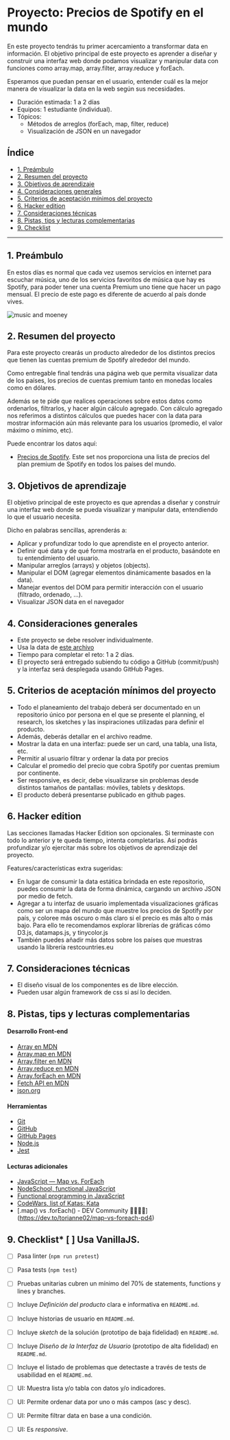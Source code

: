 # Proyecto: Precios de Spotify en el mundo

En este proyecto tendrás tu primer acercamiento a transformar data en información. El objetivo principal de este proyecto es aprender a diseñar y construir una interfaz web donde podamos visualizar y manipular data con funciones como array.map, array.filter, array.reduce y forEach.

Esperamos que puedan pensar en el usuario, entender cuál es la mejor manera de visualizar la data en la web según sus necesidades.

- Duración estimada: 1 a 2 días
- Equipos: 1 estudiante (individual).
- Tópicos:
  - Métodos de arreglos (forEach, map, filter, reduce)
  - Visualización de JSON en un navegador

## Índice
* [1. Preámbulo](#1-preámbulo)
* [2. Resumen del proyecto](#2-resumen-del-proyecto)
* [3. Objetivos de aprendizaje](#3-objetivos-de-aprendizaje)
* [4. Consideraciones generales](#4-consideraciones-generales)
* [5. Criterios de aceptación mínimos del proyecto](#5-criterios-de-aceptación-mínimos-del-proyecto)
* [6. Hacker edition](#6-hacker-edition)
* [7. Consideraciones técnicas](#7-consideraciones-técnicas)
* [8. Pistas, tips y lecturas complementarias](#8-pistas-tips-y-lecturas-complementarias)
* [9. Checklist](#9-checklist)

***

## 1. Preámbulo

En estos días es normal que cada vez usemos servicios en internet para escuchar música, uno de los servicios favoritos de música que hay es Spotify, para poder tener una cuenta Premium uno tiene que hacer un pago mensual. El precio de este pago es diferente de acuerdo al país donde vives.

![music and moeney](https://media.giphy.com/media/JYFqacjzw57DW/giphy.gif)

 
## 2. Resumen del proyecto

Para este proyecto crearás un producto alrededor de los distintos precios que tienen las cuentas premium de Spotify alrededor del mundo.

Como entregable final tendrás una página web que permita visualizar data de los países, los precios de cuentas premium tanto en monedas locales como en dólares. 

Además se te pide que realices operaciones sobre estos datos como ordenarlos, filtrarlos, y hacer algún cálculo agregado. Con cálculo agregado nos referimos a distintos cálculos que puedes hacer con la data para mostrar información aún más relevante para los usuarios (promedio, el valor máximo o mínimo, etc).

Puede encontrar los datos aquí:

* [Precios de Spotify](https://github.com/matiassingers/spotify-pricing/blob/master/data/countries.json). Este set nos proporciona una lista de precios del plan premium de Spotify en todos los países del mundo.

## 3. Objetivos de aprendizaje

El objetivo principal de este proyecto es que aprendas a diseñar y construir una interfaz web donde se pueda visualizar y manipular data, entendiendo lo que el usuario necesita.

Dicho en palabras sencillas, aprenderás a:
* Aplicar y profundizar todo lo que aprendiste en el proyecto anterior.
* Definir qué data y de qué forma mostrarla en el producto, basándote en tu entendimiento del usuario.
* Manipular arreglos (arrays) y objetos (objects).
* Manipular el DOM (agregar elementos dinámicamente basados en la data).
* Manejar eventos del DOM para permitir interacción con el usuario (filtrado, ordenado, ...).
* Visualizar JSON data en el navegador

## 4. Consideraciones generales

* Este proyecto se debe resolver individualmente.
* Usa la data de [este archivo](https://github.com/matiassingers/spotify-pricing/blob/master/data/countries.json)
* Tiempo para completar el reto: 1 a 2 días.
* El proyecto será entregado subiendo tu código a GitHub (commit/push) y la interfaz será desplegada usando GitHub Pages.

## 5. Criterios de aceptación mínimos del proyecto

* Todo el planeamiento del trabajo deberá ser documentado en un repositorio único por persona en el que se presente el planning, el research, los sketches y las inspiraciones utilizadas para definir el producto.
* Además, deberás detallar en el archivo readme.
* Mostrar la data en una interfaz: puede ser un card, una tabla, una lista, etc.
* Permitir al usuario filtrar y ordenar la data por precios
* Calcular el promedio del precio que cobra Spotify por cuentas premium por continente.
* Ser responsive, es decir, debe visualizarse sin problemas desde distintos tamaños de pantallas: móviles, tablets y desktops.
* El producto deberá presentarse publicado en github pages.
## 6. Hacker edition
Las secciones llamadas Hacker Edition son opcionales. Si terminaste con todo lo anterior y te queda tiempo, intenta completarlas. Así podrás profundizar y/o ejercitar más sobre los objetivos de aprendizaje del proyecto.

Features/características extra sugeridas:

* En lugar de consumir la data estática brindada en este repositorio, puedes consumir la data de forma dinámica, cargando un archivo JSON por medio de fetch.
* Agregar a tu interfaz de usuario implementada visualizaciones gráficas como ser un mapa del mundo que muestre los precios de Spotify por país, y coloree más oscuro o más claro si el precio es más alto o más bajo. Para ello te recomendamos explorar librerías de gráficas cómo D3.js, datamaps.js, y tinycolor.js
* También puedes añadir más datos sobre los países que muestras usando la librería restcountries.eu
## 7. Consideraciones técnicas
* El diseño visual de los componentes es de libre elección.
* Pueden usar algún framework de css si así lo deciden.
## 8. Pistas, tips y lecturas complementarias

#### Desarrollo Front-end
* [Array en MDN](https://developer.mozilla.org/es/docs/Web/JavaScript/Referencia/Objetos_globales/Array)
* [Array.map en MDN](https://developer.mozilla.org/es/docs/Web/JavaScript/Referencia/Objetos_globales/Array/map)
* [Array.filter en MDN](https://developer.mozilla.org/es/docs/Web/JavaScript/Referencia/Objetos_globales/Array/filter)
* [Array.reduce en MDN](https://developer.mozilla.org/es/docs/Web/JavaScript/Referencia/Objetos_globales/Array/reduce)
* [Array.forEach en MDN](https://developer.mozilla.org/es/docs/Web/JavaScript/Referencia/Objetos_globales/Array/forEach)
* [Fetch API en MDN](https://developer.mozilla.org/en-US/docs/Web/API/Fetch_API)
* [json.org](https://json.org/json-es.html)

#### Herramientas
* [Git](https://git-scm.com/)
* [GitHub](https://github.com/)
* [GitHub Pages](https://pages.github.com/)
* [Node.js](https://nodejs.org/)
* [Jest](https://jestjs.io/)

#### Lecturas adicionales
* [JavaScript — Map vs. ForEach](https://codeburst.io/javascript-map-vs-foreach-f38111822c0f)
* [NodeSchool, functional JavaScript](https://github.com/timoxley/functional-javascript-workshop)
* [Functional programming in JavaScript](https://www.youtube.com/playlist?list=PL0zVEGEvSaeEd9hlmCXrk5yUyqUag-n84)
* [CodeWars, list of Katas: Kata](https://www.codewars.com/kata/search/my-languages?q=&tags=Arrays&beta=false&order_by=rank_id+asc)
* [.map() vs .forEach() - DEV Community 👩‍💻👨‍💻] (https://dev.to/torianne02/map-vs-foreach-pd4)

## 9. Checklist* [ ] Usa VanillaJS.
* [ ] Pasa linter (`npm run pretest`)
* [ ] Pasa tests (`npm test`)
* [ ] Pruebas unitarias cubren un mínimo del 70% de statements, functions y
  lines y branches.
* [ ] Incluye _Definición del producto_ clara e informativa en `README.md`.
* [ ] Incluye historias de usuario en `README.md`.
* [ ] Incluye _sketch_ de la solución (prototipo de baja fidelidad) en
  `README.md`.
* [ ] Incluye _Diseño de la Interfaz de Usuario_ (prototipo de alta fidelidad)
  en `README.md`.
* [ ] Incluye el listado de problemas que detectaste a través de tests de
  usabilidad en el `README.md`.
* [ ] UI: Muestra lista y/o tabla con datos y/o indicadores.
* [ ] UI: Permite ordenar data por uno o más campos (asc y desc).
* [ ] UI: Permite filtrar data en base a una condición.
* [ ] UI: Es _responsive_.

